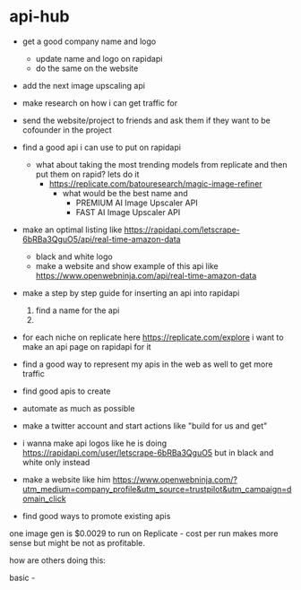 # api-hub

- get a good company name and logo
    - update name and logo on rapidapi
    - do the same on the website
- add the next image upscaling api 
- make research on how i can get traffic for 
- send the website/project to friends and ask them if they want to be cofounder in the project



- find a good api i can use to put on rapidapi
    - what about taking the most trending models from replicate and then put them on rapid? lets do it 
        - https://replicate.com/batouresearch/magic-image-refiner
            - what would be the best name and 
                - PREMIUM AI Image Upscaler API
                - FAST AI Image Upscaler API

- make an optimal listing like https://rapidapi.com/letscrape-6bRBa3QguO5/api/real-time-amazon-data 
    - black and white logo
    - make a website and show example of this api like https://www.openwebninja.com/api/real-time-amazon-data

- make a step by step guide for inserting an api into rapidapi 
    1. find a name for the api
    2. 

- for each niche on replicate here https://replicate.com/explore i want to make an api page on rapidapi for it 
- find a good way to represent my apis in the web as well to get more traffic
- find good apis to create
- automate as much as possible
- make a twitter account and start actions like "build for us and get"
- i wanna make api logos like he is doing https://rapidapi.com/user/letscrape-6bRBa3QguO5 but in black and white only instead
- make a website like him https://www.openwebninja.com/?utm_medium=company_profile&utm_source=trustpilot&utm_campaign=domain_click
- find good ways to promote existing apis

one image gen is $0.0029 to run on Replicate - cost per run makes more sense but might be not as profitable.

how are others doing this:

basic - 